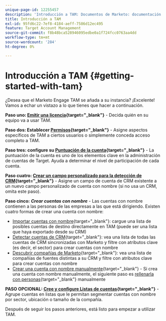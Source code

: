 ```yaml
---
unique-page-id: 12255457
description: 'Introducción a TAM: Documentos de Marketo: documentación del producto'
title: Introducción a TAM
exl-id: 95fd6c22-7ef8-4184-aeff-7586d12ec495
feature: Target Account Management
source-git-commit: f8b48bca528946095edbe0a1f724fcc0763aa4dd
workflow-type: tm+mt
source-wordcount: '284'
ht-degree: 0%

---
```


# Introducción a TAM {#getting-started-with-tam}

¿Desea que el Marketo Engage TAM se añada a su instancia? ¡Excelente! Vamos a echar un vistazo a lo que tienes que hacer a continuación.

**Paso uno: [Emitir una licencia](/help/marketo/product-docs/target-account-management/setup-tam/issue-a-license.md){target="_blank"}** - Decida quién en su equipo va a usar TAM.

**Paso dos: Establecer [Permisos](/help/marketo/product-docs/target-account-management/setup-tam/permissions.md){target="_blank"}** - Asigne aspectos específicos de TAM a ciertos usuarios o simplemente conceda acceso completo a TAM.

**Paso tres: configure su [Puntuación de la cuenta](/help/marketo/product-docs/target-account-management/setup-tam/account-score.md){target="_blank"}** - La puntuación de la cuenta es uno de los elementos clave en la administración de cuentas de Target. Ayuda a determinar el nivel de participación de cada cuenta.

**Paso cuatro: [Crear un campo personalizado para la detección de CRM](/help/marketo/product-docs/target-account-management/setup-tam/create-a-custom-field-for-crm-discovery.md){target="_blank"}** - Asigne un campo de cuenta de CRM existente a un nuevo campo personalizado de cuenta con nombre (si no usa un CRM, omita este paso).

**Paso cinco:** **_Crear cuentas con nombre_** - Las cuentas con nombre contienen a las personas de las empresas a las que está dirigiendo. Existen cuatro formas de crear una cuenta con nombre:

* [Importar cuentas con nombre](/help/marketo/product-docs/target-account-management/target/named-accounts/import-named-accounts.md){target="_blank"}: cargue una lista de posibles cuentas de destino directamente en TAM (puede ser una lista que haya exportado desde su CRM)
* [Detectar cuentas de CRM](/help/marketo/product-docs/target-account-management/target/named-accounts/discover-accounts.md#discover-crm-accounts){target="_blank"}: vea una lista de todas las cuentas de CRM sincronizadas con Marketo y filtre con atributos clave (es decir, el sector) para crear cuentas con nombre
* [Descubrir compañías de Marketo](/help/marketo/product-docs/target-account-management/target/named-accounts/discover-accounts.md#discover-marketo-companies){target="_blank"}: vea una lista de compañías de fuentes distintas a su CRM y filtre con atributos clave para crear cuentas con nombre
* [Crear una cuenta con nombre manualmente](/help/marketo/product-docs/target-account-management/target/named-accounts/create-a-named-account.md){target="_blank"} - Si crea una cuenta con nombre manualmente, el siguiente paso es [rellenarla con personas](/help/marketo/product-docs/target-account-management/target/named-accounts/add-people-to-a-named-account.md){target="_blank"} manualmente

**PASO OPCIONAL: [Cree y configure Listas de cuentas](/help/marketo/product-docs/target-account-management/target/account-lists.md#create-a-new-account-list){target="_blank"}** - Agrupe cuentas en listas que le permitan segmentar cuentas con nombre por sector, ubicación o tamaño de la compañía.

Después de seguir los pasos anteriores, está listo para empezar a utilizar TAM.
